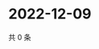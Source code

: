 # 2022-12-09

共 0 条

<!-- BEGIN WEIBO -->
<!-- 最后更新时间 Fri Dec 09 2022 05:12:51 GMT+0800 (China Standard Time) -->

<!-- END WEIBO -->
